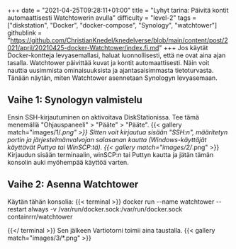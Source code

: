 +++
date = "2021-04-25T09:28:11+01:00"
title = "Lyhyt tarina: Päivitä kontit automaattisesti Watchtowerin avulla"
difficulty = "level-2"
tags = ["diskstation", "Docker", "docker-compose", "Synology", "watchtower"]
githublink = "https://github.com/ChristianKnedel/knedelverse/blob/main/content/post/2021/april/20210425-docker-Watchtower/index.fi.md"
+++
Jos käytät Docker-kontteja levyasemallasi, haluat luonnollisesti, että ne ovat aina ajan tasalla. Watchtower päivittää kuvat ja kontit automaattisesti. Näin voit nauttia uusimmista ominaisuuksista ja ajantasaisimmasta tietoturvasta. Tänään näytän, miten Watchtower asennetaan Synologyn levyasemaan.
## Vaihe 1: Synologyn valmistelu
Ensin SSH-kirjautuminen on aktivoitava DiskStationissa. Tee tämä menemällä "Ohjauspaneeli" > "Pääte" > "Pääte".
{{< gallery match="images/1/*.png" >}}
Sitten voit kirjautua sisään "SSH:n", määritetyn portin ja järjestelmänvalvojan salasanan kautta (Windows-käyttäjät käyttävät Puttya tai WinSCP:tä).
{{< gallery match="images/2/*.png" >}}
Kirjaudun sisään terminaalin, winSCP:n tai Puttyn kautta ja jätän tämän konsolin auki myöhempää käyttöä varten.
## Vaihe 2: Asenna Watchtower
Käytän tähän konsolia:
{{< terminal >}}
docker run --name watchtower --restart always -v /var/run/docker.sock:/var/run/docker.sock containrrr/watchtower

{{</ terminal >}}
Sen jälkeen Vartiotorni toimii aina taustalla.
{{< gallery match="images/3/*.png" >}}

